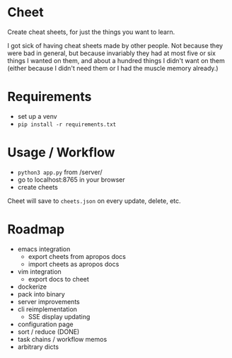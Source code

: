 # Cheet

Create cheat sheets, for just the things you want to learn.

I got sick of having cheat sheets made by other people.  Not because they were bad in general, but because invariably they had at most five or six things I wanted on them, and about a hundred things I didn't want on them (either because I didn't need them or I had the muscle memory already.)

# Requirements

 - set up a venv
 - `pip install -r requirements.txt`

# Usage / Workflow

 - `python3 app.py` from /server/
 - go to localhost:8765 in your browser
 - create cheets

Cheet will save to `cheets.json` on every update, delete, etc.

# Roadmap

 - emacs integration
   - export cheets from apropos docs
   - import cheets as apropos docs
 - vim integration
   - export docs to cheet
 - dockerize
 - pack into binary
 - server improvements
 - cli reimplementation
   - SSE display updating
 - configuration page
 - sort / reduce (DONE)
 - task chains / workflow memos
 - arbitrary dicts
